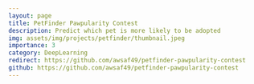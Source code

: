 ```yaml
---
layout: page
title: PetFinder Pawpularity Contest
description: Predict which pet is more likely to be adopted
img: assets/img/projects/petfinder/thumbnail.jpeg
importance: 3
category: DeepLearning
redirect: https://github.com/awsaf49/petfinder-pawpularity-contest
github: https://github.com/awsaf49/petfinder-pawpularity-contest
---
```

